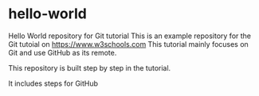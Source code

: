 # hello-world
Hello World repository for Git tutorial
This is an example repository for the Git tutoial on https://www.w3schools.com
This tutorial mainly focuses on Git and use GitHub as its remote.

This repository is built step by step in the tutorial.

It includes steps for GitHub

